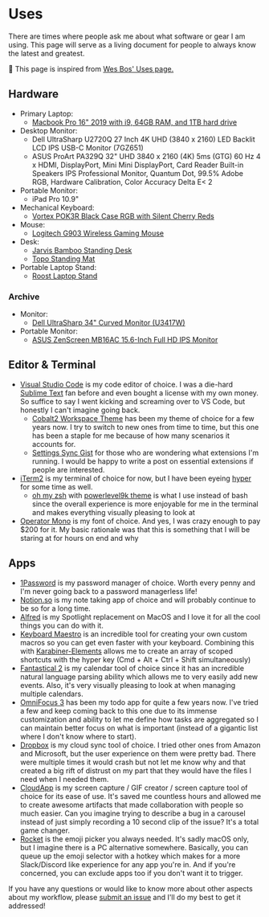 # Uses

There are times where people ask me about what software or gear I am using. This page will serve as a living document for people to always know the latest and greatest.

<p class="mt-3">
🎩 This page is inspired from <a href="https://wesbos.com/uses/">Wes Bos' Uses page.</a>
</p>

## Hardware

- Primary Laptop:
  - [Macbook Pro 16" 2019 with i9, 64GB RAM, and 1TB hard drive](https://www.apple.com/macbook-pro/)
- Desktop Monitor:
  - Dell UltraSharp U2720Q 27 Inch 4K UHD (3840 x 2160) LED Backlit LCD IPS USB-C Monitor (7GZ651)
  - ASUS ProArt PA329Q 32" UHD 3840 x 2160 (4K) 5ms (GTG) 60 Hz 4 x HDMI, DisplayPort, Mini Mini DisplayPort, Card Reader Built-in Speakers IPS Professional Monitor, Quantum Dot, 99.5% Adobe RGB, Hardware Calibration, Color Accuracy Delta E< 2
- Portable Monitor:
  - iPad Pro 10.9"
- Mechanical Keyboard:
  - [Vortex POK3R Black Case RGB with Silent Cherry Reds](https://mechanicalkeyboards.com/shop/index.php?l=product_detail&p=3527)
- Mouse:
  - [Logitech G903 Wireless Gaming Mouse](https://www.amazon.com/Logitech-LIGHTSPEED-POWERPLAY-Wireless-Compatibility/dp/B0716ZFWWV/ref=sr_1_1?s=electronics&ie=UTF8&qid=1548301629&sr=1-1&keywords=logitech+903)
- Desk:
  - [Jarvis Bamboo Standing Desk](https://www.fully.com/jarvis-adjustable-height-desk-bamboo.html)
  - [Topo Standing Mat](https://www.amazon.com/Ergodriven-Not-Flat-Anti-Fatigue-Calculated-Must-Have/dp/B00V3TO9EK/)
- Portable Laptop Stand:
  - [Roost Laptop Stand](https://www.therooststand.com/collections/roost-laptop-stand/products/roost-laptop-stand)

### Archive

- Monitor:
  - [Dell UltraSharp 34" Curved Monitor (U3417W)](https://deals.dell.com/mpp/productdetail/204g)
- Portable Monitor:
  - [ASUS ZenScreen MB16AC 15.6-Inch Full HD IPS Monitor](https://www.amazon.com/ASUS-ZenScreen-MB16AC-15-6-Inch-Monitor/dp/B071S84ZW7/ref=sr_1_2?s=electronics&ie=UTF8&qid=1548301672&sr=1-2&keywords=ASUS+ZenScreen+MB16AC+15.6-Inch+Full+HD+IPS+Monitor)

## Editor & Terminal

- [Visual Studio Code](https://code.visualstudio.com/) is my code editor of choice. I was a die-hard [Sublime Text](http://sublimetext.com/) fan before and even bought a license with my own money. So suffice to say I went kicking and screaming over to VS Code, but honestly I can't imagine going back.
  - [Cobalt2 Workspace Theme](https://github.com/wesbos/cobalt2-vscode) has been my theme of choice for a few years now. I try to switch to new ones from time to time, but this one has been a staple for me because of how many scenarios it accounts for.
  - [Settings Sync Gist](https://gist.github.com/bencodezen/49f33096bedcb0ab0b088232104a546b) for those who are wondering what extensions I'm running. I would be happy to write a post on essential extensions if people are interested.
- [iTerm2](https://iterm2.com/) is my terminal of choice for now, but I have been eyeing [hyper](https://hyper.is/) for some time as well.
  - [oh my zsh](https://ohmyz.sh/) with [powerlevel9k theme](https://github.com/bhilburn/powerlevel9k) is what I use instead of bash since the overall experience is more enjoyable for me in the terminal and makes everything visually pleasing to look at
- [Operator Mono](http://www.typography.com/fonts/operator/overview/) is my font of choice. And yes, I was crazy enough to pay \$200 for it. My basic rationale was that this is something that I will be staring at for hours on end and why

## Apps

- [1Password](https://1password.com) is my password manager of choice. Worth every penny and I'm never going back to a password managerless life!
- [Notion.so](https://www.notion.so/) is my note taking app of choice and will probably continue to be so for a long time.
- [Alfred](https://www.alfredapp.com/) is my Spotlight replacement on MacOS and I love it for all the cool things you can do with it.
- [Keyboard Maestro](https://www.keyboardmaestro.com/main/) is an incredible tool for creating your own custom macros so you can get even faster with your keyboard. Combining this with [Karabiner-Elements](https://github.com/tekezo/Karabiner-Elements) allows me to create an array of scoped shortcuts with the hyper key (Cmd + Alt + Ctrl + Shift simultaneously)
- [Fantastical 2](https://flexibits.com/fantastical) is my calendar tool of choice since it has an incredible natural language parsing ability which allows me to very easily add new events. Also, it's very visually pleasing to look at when managing multiple calendars.
- [OmniFocus 3](https://www.omnigroup.com/omnifocus) has been my todo app for quite a few years now. I've tried a few and keep coming back to this one due to its immense customization and ability to let me define how tasks are aggregated so I can maintain better focus on what is important (instead of a gigantic list where I don't know where to start).
- [Dropbox](https://www.dropbox.com) is my cloud sync tool of choice. I tried other ones from Amazon and Microsoft, but the user experience on them were pretty bad. There were multiple times it would crash but not let me know why and that created a big rift of distrust on my part that they would have the files I need when I needed them.
- [CloudApp](https://www.getcloudapp.com/) is my screen capture / GIF creator / screen capture tool of choice for its ease of use. It's saved me countless hours and allowed me to create awesome artifacts that made collaboration with people so much easier. Can you imagine trying to describe a bug in a carousel instead of just simply recording a 10 second clip of the issue? It's a total game changer.
- [Rocket](https://matthewpalmer.net/rocket/) is the emoji picker you always needed. It's sadly macOS only, but I imagine there is a PC alternative somewhere. Basically, you can queue up the emoji selector with a hotkey which makes for a more Slack/Discord like experience for any app you're in. And if you're concerned, you can exclude apps too if you don't want it to trigger.

If you have any questions or would like to know more about other aspects about my workflow, please [submit an issue](https://github.com/bencodezen/bencodezen/issues/new?issue%5Bassignee_id%5D=&issue%5Bmilestone_id%5D=) and I'll do my best to get it addressed!
